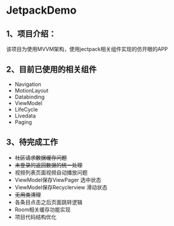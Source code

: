# JetpackDemo


## 1、项目介绍：
该项目为使用MVVM架构，使用jectpack相关组件实现的仿开眼的APP

## 2、目前已使用的相关组件
* Navigation
* MotionLayout
* Databinding
* ViewModel
* LifeCycle
* Livedata
* Paging

## 3、待完成工作
* ~~社区请求数据缓存问题~~
* ~~未登录的返回数据的统一处理~~
* 视频列表页面视频自动播放问题
* ViewModel保存ViewPager 选中状态
* ViewModel保存Recyclerview 滑动状态 
* ~~无用类清理~~
* 各条目点击之后页面跳转逻辑
* Room相关缓存功能实现
* 项目代码结构优化